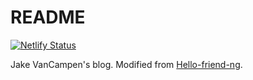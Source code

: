 # README 

[![Netlify Status](https://api.netlify.com/api/v1/badges/99312e0e-d208-4f44-9e74-17af42a537f2/deploy-status)](https://app.netlify.com/sites/eloquent-heisenberg-da02e4/deploys)

Jake VanCampen's blog. Modified from [Hello-friend-ng](https://github.com/rhazdon/hugo-theme-hello-friend-ng).
